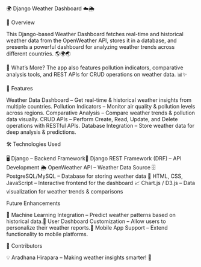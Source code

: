 🌍 Django Weather Dashboard ☁️🌦️

🌟 Overview

This Django-based Weather Dashboard fetches real-time and historical weather data from the OpenWeather API, stores it in a database, and presents a powerful dashboard for analyzing weather trends across different countries. 🌎🌍🌏

🔬 What’s More? The app also features pollution indicators, comparative analysis tools, and REST APIs for CRUD operations on weather data. 📊✨

🚀 Features

Weather Data Dashboard – Get real-time & historical weather insights from multiple countries.
Pollution Indicators – Monitor air quality & pollution levels across regions.
Comparative Analysis – Compare weather trends & pollution data visually.
CRUD APIs – Perform Create, Read, Update, and Delete operations with RESTful APIs.
Database Integration – Store weather data for deep analysis & predictions.

🛠️ Technologies Used

🖥️ Django – Backend Framework🔗 Django REST Framework (DRF) – API Development
🌦️ OpenWeather API – Weather Data Source
🗄️ PostgreSQL/MySQL – Database for storing weather data
🎨 HTML, CSS, JavaScript – Interactive frontend for the dashboard
📈 Chart.js / D3.js – Data visualization for weather trends & comparisons

 Future Enhancements

🚀 Machine Learning Integration – Predict weather patterns based on historical data.👤 User Dashboard Customization – Allow users to personalize their weather reports.📱 Mobile App Support – Extend functionality to mobile platforms.

👥 Contributors

💡 Aradhana Hirapara – Making weather insights smarter! 🌟
